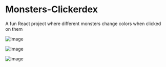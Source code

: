 # Monsters-Clickerdex
A fun React project where different monsters change colors when clicked on them


![image](https://user-images.githubusercontent.com/91401714/195212160-3249103e-f3d6-46f7-85ee-406f98297d62.png)

![image](https://user-images.githubusercontent.com/91401714/195212225-45ac4d56-703b-4dfd-b042-e51830d64467.png)

![image](https://user-images.githubusercontent.com/91401714/195212254-e9a6e655-b83d-4384-8157-d48cad976ca0.png)
